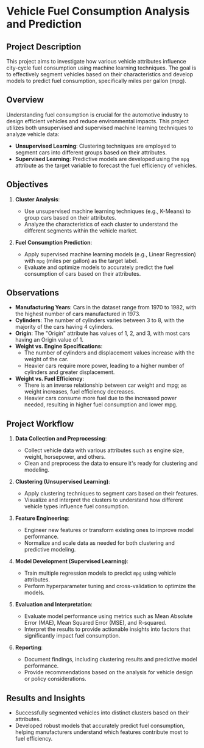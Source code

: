 # **Vehicle Fuel Consumption Analysis and Prediction**

## **Project Description**

This project aims to investigate how various vehicle attributes influence city-cycle fuel consumption using machine learning techniques. The goal is to effectively segment vehicles based on their characteristics and develop models to predict fuel consumption, specifically miles per gallon (mpg).

## **Overview**

Understanding fuel consumption is crucial for the automotive industry to design efficient vehicles and reduce environmental impacts. This project utilizes both unsupervised and supervised machine learning techniques to analyze vehicle data:

- **Unsupervised Learning**: Clustering techniques are employed to segment cars into different groups based on their attributes.
- **Supervised Learning**: Predictive models are developed using the `mpg` attribute as the target variable to forecast the fuel efficiency of vehicles.

## **Objectives**

1. **Cluster Analysis**:
   - Use unsupervised machine learning techniques (e.g., K-Means) to group cars based on their attributes.
   - Analyze the characteristics of each cluster to understand the different segments within the vehicle market.

2. **Fuel Consumption Prediction**:
   - Apply supervised machine learning models (e.g., Linear Regression) with `mpg` (miles per gallon) as the target label.
   - Evaluate and optimize models to accurately predict the fuel consumption of cars based on their attributes.

## **Observations**

- **Manufacturing Years**: Cars in the dataset range from 1970 to 1982, with the highest number of cars manufactured in 1973.
- **Cylinders**: The number of cylinders varies between 3 to 8, with the majority of the cars having 4 cylinders.
- **Origin**: The "Origin" attribute has values of 1, 2, and 3, with most cars having an Origin value of 1.
- **Weight vs. Engine Specifications**:
  - The number of cylinders and displacement values increase with the weight of the car.
  - Heavier cars require more power, leading to a higher number of cylinders and greater displacement.
- **Weight vs. Fuel Efficiency**:
  - There is an inverse relationship between car weight and mpg; as weight increases, fuel efficiency decreases.
  - Heavier cars consume more fuel due to the increased power needed, resulting in higher fuel consumption and lower mpg.

## **Project Workflow**

1. **Data Collection and Preprocessing**:
   - Collect vehicle data with various attributes such as engine size, weight, horsepower, and others.
   - Clean and preprocess the data to ensure it's ready for clustering and modeling.

2. **Clustering (Unsupervised Learning)**:
   - Apply clustering techniques to segment cars based on their features.
   - Visualize and interpret the clusters to understand how different vehicle types influence fuel consumption.

3. **Feature Engineering**:
   - Engineer new features or transform existing ones to improve model performance.
   - Normalize and scale data as needed for both clustering and predictive modeling.

4. **Model Development (Supervised Learning)**:
   - Train multiple regression models to predict `mpg` using vehicle attributes.
   - Perform hyperparameter tuning and cross-validation to optimize the models.

5. **Evaluation and Interpretation**:
   - Evaluate model performance using metrics such as Mean Absolute Error (MAE), Mean Squared Error (MSE), and R-squared.
   - Interpret the results to provide actionable insights into factors that significantly impact fuel consumption.

6. **Reporting**:
   - Document findings, including clustering results and predictive model performance.
   - Provide recommendations based on the analysis for vehicle design or policy considerations.

## 
## **Results and Insights**

- Successfully segmented vehicles into distinct clusters based on their attributes.
- Developed robust models that accurately predict fuel consumption, helping manufacturers understand which features contribute most to fuel efficiency.

 

